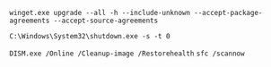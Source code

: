 

`winget.exe upgrade --all -h --include-unknown --accept-package-agreements --accept-source-agreements`

`C:\Windows\System32\shutdown.exe -s -t 0`

`DISM.exe /Online /Cleanup-image /Restorehealth`
`sfc /scannow`

